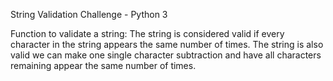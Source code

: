 String Validation Challenge - Python 3

Function to validate a string:
The string is considered valid if every character in the string appears the same number of times.
The string is also valid we can make one single character subtraction and have all characters remaining appear the same number of times.